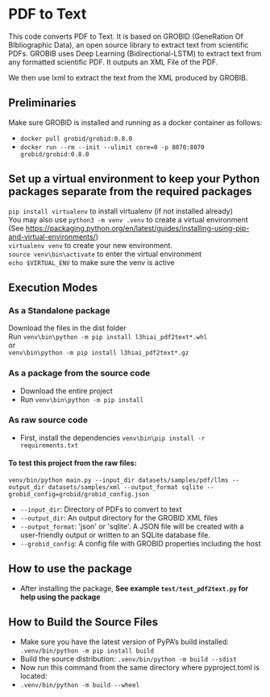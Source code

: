 # PDF to Text
This code converts PDF to Text. It is based on
GROBID (GeneRation Of BIbliographic Data), an open source library to extract text from scientific PDFs.
GROBIB uses Deep Learning (Bidirectional-LSTM) to extract text from any formatted scientific PDF.
It outputs an XML File of the PDF.

We then use lxml to extract the text from the XML produced by GROBIB.

## Preliminaries
Make sure GROBID is installed and running as a docker container as follows:
* ```docker pull grobid/grobid:0.8.0```
* ```docker run --rm --init --ulimit core=0 -p 8070:8070 grobid/grobid:0.8.0```

## Set up a virtual environment to keep your Python packages separate from the required packages
```pip install virtualenv``` to install virtualenv (if not installed already)<br>
You may also use ```python3 -m venv .venv``` to create a virtual environment (See https://packaging.python.org/en/latest/guides/installing-using-pip-and-virtual-environments/)<br>
```virtualenv venv``` to create your new environment.<br>
```source venv\bin\activate``` to enter the virtual environment<br>
```echo $VIRTUAL_ENV``` to make sure the venv is active

## Execution Modes
### As a Standalone package
Download the files in the dist folder<br>
Run ```venv\bin\python -m pip install l3hiai_pdf2text*.whl```<br>or<br> 
 ```venv\bin\python -m pip install l3hiai_pdf2text*.gz```

### As a package from the source code 
* Download the entire project
* Run ```venv\bin\python -m pip install``` 

### As raw source code
* First, install the dependencies ```venv\bin\pip install -r requirements.txt```<br>

#### To test this project from the raw files:
```venv/bin/python main.py --input_dir datasets/samples/pdf/llms --output_dir datasets/samples/xml --output_format sqlite --grobid_config=grobid/grobid_config.json```
* ```--input_dir```: Directory of PDFs to convert to text
* ```--output_dir```: An output directory for the GROBID XML files
* ```--output_format```: 'json' or 'sqlite'. A JSON file will be created with a user-friendly output or written to an SQLite database file.
* ```--grobid_config```: A config file with GROBID properties including the host

## How to use the package
* After installing the package,
**See example ```test/test_pdf2text.py``` for help using the package**

## How to Build the Source Files
* Make sure you have the latest version of PyPA’s build installed:
```.venv/bin/python -m pip install build```
* Build the source distribution: 
```.venv/bin/python -m build --sdist```
* Now run this command from the same directory where pyproject.toml is located:
* ```.venv/bin/python -m build --wheel```
